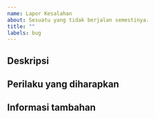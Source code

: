 ```yaml
---
name: Lapor Kesalahan
about: Sesuatu yang tidak berjalan semestinya.
title: ""
labels: bug
---
```


## Deskripsi

<!-- Deskripsikan kesalahan yang kamu temukan. -->

## Perilaku yang diharapkan

<!-- Apa yang seharusnya terjadi? -->

## Informasi tambahan

<!-- (Opsional) Informasi tambahan yang kamu pikir bisa membantu dalam proses debugging. -->
